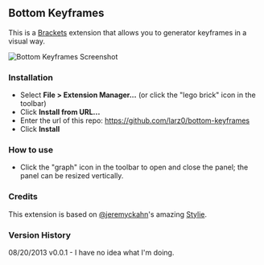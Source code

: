 ## Bottom Keyframes

This is a [Brackets](http://brackets.io) extension that allows you to generator keyframes in a visual way.

![Bottom Keyframes Screenshot](http://f.cl.ly/items/1W1r2z072R07140c430C/bottom-bezier.png)

### Installation

* Select **File > Extension Manager...** (or click the "lego brick" icon in the toolbar)
* Click **Install from URL...**
* Enter the url of this repo: https://github.com/larz0/bottom-keyframes
* Click **Install**

### How to use

* Click the "graph" icon in the toolbar to open and close the panel; the panel can be resized vertically.

### Credits

This extension is based on [@jeremyckahn](https://github.com/jeremyckahn)'s amazing [Stylie](https://github.com/jeremyckahn/stylie).

### Version History

08/20/2013 v0.0.1 - I have no idea what I'm doing.

